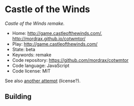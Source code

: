 # Castle of the Winds

_Castle of the Winds remake._

- Home: http://game.castleofthewinds.com/, http://mordrax.github.io/cotwmtor/
- Play: http://game.castleofthewinds.com/
- State: beta
- Keywords: remake
- Code repository: https://github.com/mordrax/cotwmtor
- Code language: JavaScript
- Code license: MIT

See also [another attempt](https://github.com/mordrax/cotwelm) (license?).

## Building

